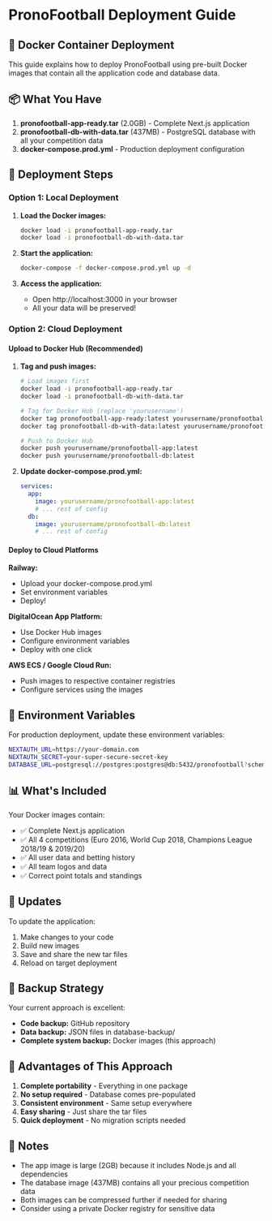 # PronoFootball Deployment Guide

## 🐳 Docker Container Deployment

This guide explains how to deploy PronoFootball using pre-built Docker images that contain all the application code and database data.

## 📦 What You Have

1. **pronofootball-app-ready.tar** (2.0GB) - Complete Next.js application
2. **pronofootball-db-with-data.tar** (437MB) - PostgreSQL database with all your competition data
3. **docker-compose.prod.yml** - Production deployment configuration

## 🚀 Deployment Steps

### Option 1: Local Deployment

1. **Load the Docker images:**
   ```bash
   docker load -i pronofootball-app-ready.tar
   docker load -i pronofootball-db-with-data.tar
   ```

2. **Start the application:**
   ```bash
   docker-compose -f docker-compose.prod.yml up -d
   ```

3. **Access the application:**
   - Open http://localhost:3000 in your browser
   - All your data will be preserved!

### Option 2: Cloud Deployment

#### Upload to Docker Hub (Recommended)

1. **Tag and push images:**
   ```bash
   # Load images first
   docker load -i pronofootball-app-ready.tar
   docker load -i pronofootball-db-with-data.tar
   
   # Tag for Docker Hub (replace 'yourusername')
   docker tag pronofootball-app-ready:latest yourusername/pronofootball-app:latest
   docker tag pronofootball-db-with-data:latest yourusername/pronofootball-db:latest
   
   # Push to Docker Hub
   docker push yourusername/pronofootball-app:latest
   docker push yourusername/pronofootball-db:latest
   ```

2. **Update docker-compose.prod.yml:**
   ```yaml
   services:
     app:
       image: yourusername/pronofootball-app:latest
       # ... rest of config
     db:
       image: yourusername/pronofootball-db:latest
       # ... rest of config
   ```

#### Deploy to Cloud Platforms

**Railway:**
- Upload your docker-compose.prod.yml
- Set environment variables
- Deploy!

**DigitalOcean App Platform:**
- Use Docker Hub images
- Configure environment variables
- Deploy with one click

**AWS ECS / Google Cloud Run:**
- Push images to respective container registries
- Configure services using the images

## 🔧 Environment Variables

For production deployment, update these environment variables:

```bash
NEXTAUTH_URL=https://your-domain.com
NEXTAUTH_SECRET=your-super-secure-secret-key
DATABASE_URL=postgresql://postgres:postgres@db:5432/pronofootball?schema=public
```

## 📊 What's Included

Your Docker images contain:
- ✅ Complete Next.js application
- ✅ All 4 competitions (Euro 2016, World Cup 2018, Champions League 2018/19 & 2019/20)
- ✅ All user data and betting history
- ✅ All team logos and data
- ✅ Correct point totals and standings

## 🔄 Updates

To update the application:
1. Make changes to your code
2. Build new images
3. Save and share the new tar files
4. Reload on target deployment

## 💾 Backup Strategy

Your current approach is excellent:
- **Code backup:** GitHub repository
- **Data backup:** JSON files in database-backup/
- **Complete system backup:** Docker images (this approach)

## 🎯 Advantages of This Approach

1. **Complete portability** - Everything in one package
2. **No setup required** - Database comes pre-populated
3. **Consistent environment** - Same setup everywhere
4. **Easy sharing** - Just share the tar files
5. **Quick deployment** - No migration scripts needed

## 📝 Notes

- The app image is large (2GB) because it includes Node.js and all dependencies
- The database image (437MB) contains all your precious competition data
- Both images can be compressed further if needed for sharing
- Consider using a private Docker registry for sensitive data 